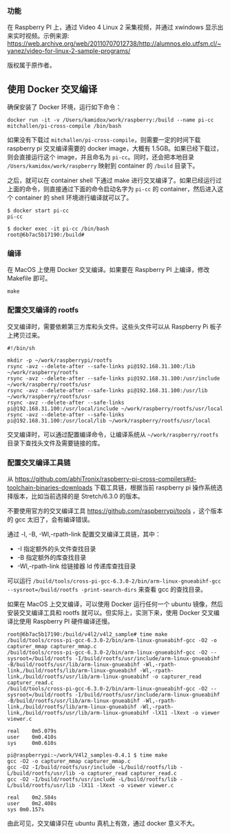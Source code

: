 ### 功能

在 Raspberry PI 上，通过 Video 4 Linux 2 采集视频，并通过 xwindows 显示出来实时视频。示例来源: https://web.archive.org/web/20110707012738/http://alumnos.elo.utfsm.cl/~yanez/video-for-linux-2-sample-programs/

版权属于原作者。

## 使用 Docker 交叉编译

确保安装了 Docker 环境，运行如下命令：

```
docker run -it -v /Users/kamidox/work/raspberry:/build --name pi-cc mitchallen/pi-cross-compile /bin/bash
```

如果没有下载过 `mitchallen/pi-cross-compile`，则需要一定的时间下载 raspberry pi 交叉编译需要的 docker image，大概有 1.5GB。如果已经下载过，则会直接运行这个 image，并且命名为 `pi-cc`。同时，还会把本地目录 `/Users/kamidox/work/raspberry` 映射到 container 的 `/build` 目录下。

之后，就可以在 container shell 下通过 make 进行交叉编译了。如果已经运行过上面的命令，则直接通过下面的命令启动名字为 `pi-cc` 的 container，然后进入这个 container 的 shell 环境进行编译就可以了。

```
$ docker start pi-cc
pi-cc

$ docker exec -it pi-cc /bin/bash
root@6b7ac5b17190:/build#
```

### 编译

在 MacOS 上使用 Docker 交叉编译。如果要在 Raspberry PI 上编译，修改 Makefile 即可。

```
make
```

### 配置交叉编译的 rootfs

交叉编译时，需要依赖第三方库和头文件。这些头文件可以从 Raspberry Pi 板子上拷贝过来。

```
#!/bin/sh

mkdir -p ~/work/raspberrypi/rootfs
rsync -avz --delete-after --safe-links pi@192.168.31.100:/lib ~/work/raspberry/rootfs
rsync -avz --delete-after --safe-links pi@192.168.31.100:/usr/include ~/work/raspberry/rootfs/usr
rsync -avz --delete-after --safe-links pi@192.168.31.100:/usr/lib ~/work/raspberry/rootfs/usr
rsync -avz --delete-after --safe-links pi@192.168.31.100:/usr/local/include ~/work/raspberry/rootfs/usr/local
rsync -avz --delete-after --safe-links pi@192.168.31.100:/usr/local/lib ~/work/raspberry/rootfs/usr/local
```

交叉编译时，可以通过配置编译命令，让编译系统从 `~/work/raspberry/rootfs` 目录下查找头文件及需要链接的库。

### 配置交叉编译工具链

从 https://github.com/abhiTronix/raspberry-pi-cross-compilers#d-toolchain-binaries-downloads 下载工具链，根据当前 raspberry pi 操作系统选择版本，比如当前选择的是 Stretch/6.3.0 的版本。

不要使用官方的交叉编译工具 https://github.com/raspberrypi/tools ，这个版本的 gcc 太旧了，会有编译错误。

通过 -I, -B, -Wl,-rpath-link 配置交叉编译工具链，其中：

* -I 指定额外的头文件查找目录
* -B 指定额外的库查找目录
* -Wl,-rpath-link 给链接器 ld 传递库查找目录

可以运行 `/build/tools/cross-pi-gcc-6.3.0-2/bin/arm-linux-gnueabihf-gcc --sysroot=/build/rootfs -print-search-dirs` 来查看 gcc 的查找目录。


如果在 MacOS 上交叉编译，可以使用 Docker 运行任何一个 ubuntu 镜像，然后安装交叉编译工具和 rootfs 就可以。但实际上，实测下来，使用 Docker 交叉编译比使用 Raspberry PI 硬件编译还慢。

```
root@6b7ac5b17190:/build/v4l2/v4l2_sample# time make
/build/tools/cross-pi-gcc-6.3.0-2/bin/arm-linux-gnueabihf-gcc -O2 -o capturer_mmap capturer_mmap.c
/build/tools/cross-pi-gcc-6.3.0-2/bin/arm-linux-gnueabihf-gcc -O2 --sysroot=/build/rootfs -I/build/rootfs/usr/include/arm-linux-gnueabihf -B/build/rootfs/usr/lib/arm-linux-gnueabihf -Wl,-rpath-link,/build/rootfs/lib/arm-linux-gnueabihf -Wl,-rpath-link,/build/rootfs/usr/lib/arm-linux-gnueabihf -o capturer_read capturer_read.c
/build/tools/cross-pi-gcc-6.3.0-2/bin/arm-linux-gnueabihf-gcc -O2 --sysroot=/build/rootfs -I/build/rootfs/usr/include/arm-linux-gnueabihf -B/build/rootfs/usr/lib/arm-linux-gnueabihf -Wl,-rpath-link,/build/rootfs/lib/arm-linux-gnueabihf -Wl,-rpath-link,/build/rootfs/usr/lib/arm-linux-gnueabihf -lX11 -lXext -o viewer viewer.c

real	0m5.079s
user	0m0.410s
sys	    0m0.610s
```

```
pi@raspberrypi:~/work/V4l2_samples-0.4.1 $ time make
gcc -O2 -o capturer_mmap capturer_mmap.c
gcc -O2 -I/build/rootfs/usr/include -L/build/rootfs/lib -L/build/rootfs/usr/lib -o capturer_read capturer_read.c
gcc -O2 -I/build/rootfs/usr/include -L/build/rootfs/lib -L/build/rootfs/usr/lib -lX11 -lXext -o viewer viewer.c

real	0m2.584s
user	0m2.408s
sys	0m0.157s
```

由此可见，交叉编译只在 ubuntu 真机上有效，通过 docker 意义不大。
